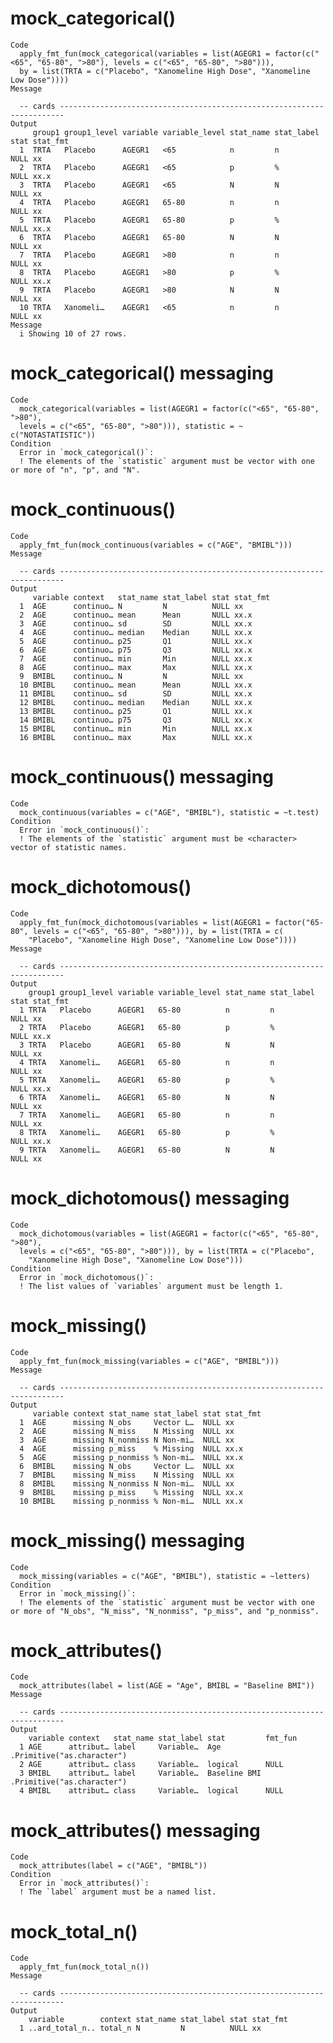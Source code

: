 # mock_categorical()

    Code
      apply_fmt_fun(mock_categorical(variables = list(AGEGR1 = factor(c("<65", "65-80", ">80"), levels = c("<65", "65-80", ">80"))),
      by = list(TRTA = c("Placebo", "Xanomeline High Dose", "Xanomeline Low Dose"))))
    Message
      
      -- cards -----------------------------------------------------------------------
    Output
         group1 group1_level variable variable_level stat_name stat_label stat stat_fmt
      1  TRTA   Placebo      AGEGR1   <65            n         n          NULL xx      
      2  TRTA   Placebo      AGEGR1   <65            p         %          NULL xx.x    
      3  TRTA   Placebo      AGEGR1   <65            N         N          NULL xx      
      4  TRTA   Placebo      AGEGR1   65-80          n         n          NULL xx      
      5  TRTA   Placebo      AGEGR1   65-80          p         %          NULL xx.x    
      6  TRTA   Placebo      AGEGR1   65-80          N         N          NULL xx      
      7  TRTA   Placebo      AGEGR1   >80            n         n          NULL xx      
      8  TRTA   Placebo      AGEGR1   >80            p         %          NULL xx.x    
      9  TRTA   Placebo      AGEGR1   >80            N         N          NULL xx      
      10 TRTA   Xanomeli…    AGEGR1   <65            n         n          NULL xx      
    Message
      i Showing 10 of 27 rows.

# mock_categorical() messaging

    Code
      mock_categorical(variables = list(AGEGR1 = factor(c("<65", "65-80", ">80"),
      levels = c("<65", "65-80", ">80"))), statistic = ~ c("NOTASTATISTIC"))
    Condition
      Error in `mock_categorical()`:
      ! The elements of the `statistic` argument must be vector with one or more of "n", "p", and "N".

# mock_continuous()

    Code
      apply_fmt_fun(mock_continuous(variables = c("AGE", "BMIBL")))
    Message
      
      -- cards -----------------------------------------------------------------------
    Output
         variable context   stat_name stat_label stat stat_fmt
      1  AGE      continuo… N         N          NULL xx      
      2  AGE      continuo… mean      Mean       NULL xx.x    
      3  AGE      continuo… sd        SD         NULL xx.x    
      4  AGE      continuo… median    Median     NULL xx.x    
      5  AGE      continuo… p25       Q1         NULL xx.x    
      6  AGE      continuo… p75       Q3         NULL xx.x    
      7  AGE      continuo… min       Min        NULL xx.x    
      8  AGE      continuo… max       Max        NULL xx.x    
      9  BMIBL    continuo… N         N          NULL xx      
      10 BMIBL    continuo… mean      Mean       NULL xx.x    
      11 BMIBL    continuo… sd        SD         NULL xx.x    
      12 BMIBL    continuo… median    Median     NULL xx.x    
      13 BMIBL    continuo… p25       Q1         NULL xx.x    
      14 BMIBL    continuo… p75       Q3         NULL xx.x    
      15 BMIBL    continuo… min       Min        NULL xx.x    
      16 BMIBL    continuo… max       Max        NULL xx.x    

# mock_continuous() messaging

    Code
      mock_continuous(variables = c("AGE", "BMIBL"), statistic = ~t.test)
    Condition
      Error in `mock_continuous()`:
      ! The elements of the `statistic` argument must be <character> vector of statistic names.

# mock_dichotomous()

    Code
      apply_fmt_fun(mock_dichotomous(variables = list(AGEGR1 = factor("65-80", levels = c("<65", "65-80", ">80"))), by = list(TRTA = c(
        "Placebo", "Xanomeline High Dose", "Xanomeline Low Dose"))))
    Message
      
      -- cards -----------------------------------------------------------------------
    Output
        group1 group1_level variable variable_level stat_name stat_label stat stat_fmt
      1 TRTA   Placebo      AGEGR1   65-80          n         n          NULL xx      
      2 TRTA   Placebo      AGEGR1   65-80          p         %          NULL xx.x    
      3 TRTA   Placebo      AGEGR1   65-80          N         N          NULL xx      
      4 TRTA   Xanomeli…    AGEGR1   65-80          n         n          NULL xx      
      5 TRTA   Xanomeli…    AGEGR1   65-80          p         %          NULL xx.x    
      6 TRTA   Xanomeli…    AGEGR1   65-80          N         N          NULL xx      
      7 TRTA   Xanomeli…    AGEGR1   65-80          n         n          NULL xx      
      8 TRTA   Xanomeli…    AGEGR1   65-80          p         %          NULL xx.x    
      9 TRTA   Xanomeli…    AGEGR1   65-80          N         N          NULL xx      

# mock_dichotomous() messaging

    Code
      mock_dichotomous(variables = list(AGEGR1 = factor(c("<65", "65-80", ">80"),
      levels = c("<65", "65-80", ">80"))), by = list(TRTA = c("Placebo",
        "Xanomeline High Dose", "Xanomeline Low Dose")))
    Condition
      Error in `mock_dichotomous()`:
      ! The list values of `variables` argument must be length 1.

# mock_missing()

    Code
      apply_fmt_fun(mock_missing(variables = c("AGE", "BMIBL")))
    Message
      
      -- cards -----------------------------------------------------------------------
    Output
         variable context stat_name stat_label stat stat_fmt
      1  AGE      missing N_obs     Vector L…  NULL xx      
      2  AGE      missing N_miss    N Missing  NULL xx      
      3  AGE      missing N_nonmiss N Non-mi…  NULL xx      
      4  AGE      missing p_miss    % Missing  NULL xx.x    
      5  AGE      missing p_nonmiss % Non-mi…  NULL xx.x    
      6  BMIBL    missing N_obs     Vector L…  NULL xx      
      7  BMIBL    missing N_miss    N Missing  NULL xx      
      8  BMIBL    missing N_nonmiss N Non-mi…  NULL xx      
      9  BMIBL    missing p_miss    % Missing  NULL xx.x    
      10 BMIBL    missing p_nonmiss % Non-mi…  NULL xx.x    

# mock_missing() messaging

    Code
      mock_missing(variables = c("AGE", "BMIBL"), statistic = ~letters)
    Condition
      Error in `mock_missing()`:
      ! The elements of the `statistic` argument must be vector with one or more of "N_obs", "N_miss", "N_nonmiss", "p_miss", and "p_nonmiss".

# mock_attributes()

    Code
      mock_attributes(label = list(AGE = "Age", BMIBL = "Baseline BMI"))
    Message
      
      -- cards -----------------------------------------------------------------------
    Output
        variable context   stat_name stat_label stat         fmt_fun                   
      1 AGE      attribut… label     Variable…  Age          .Primitive("as.character")
      2 AGE      attribut… class     Variable…  logical      NULL                      
      3 BMIBL    attribut… label     Variable…  Baseline BMI .Primitive("as.character")
      4 BMIBL    attribut… class     Variable…  logical      NULL                      

# mock_attributes() messaging

    Code
      mock_attributes(label = c("AGE", "BMIBL"))
    Condition
      Error in `mock_attributes()`:
      ! The `label` argument must be a named list.

# mock_total_n()

    Code
      apply_fmt_fun(mock_total_n())
    Message
      
      -- cards -----------------------------------------------------------------------
    Output
        variable        context stat_name stat_label stat stat_fmt
      1 ..ard_total_n.. total_n N         N          NULL xx      

